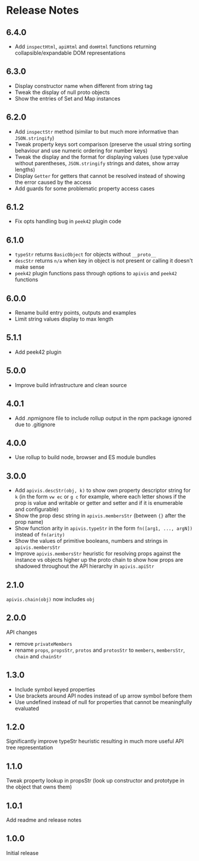 # Release Notes

## 6.4.0

- Add `inspectHtml`, `apiHtml` and `domHtml` functions returning collapsible/expandable DOM representations

## 6.3.0

- Display constructor name when different from string tag
- Tweak the display of null proto objects
- Show the entries of Set and Map instances

## 6.2.0

- Add `inspectStr` method (similar to but much more informative than `JSON.stringify`)
- Tweak property keys sort comparison (preserve the usual string sorting behaviour and use numeric ordering for number keys)
- Tweak the display and the format for displaying values (use type:value without parentheses, `JSON.stringify` strings and dates, show array lengths)
- Display `Getter` for getters that cannot be resolved instead of showing the error caused by the access
- Add guards for some problematic property access cases

## 6.1.2

- Fix opts handling bug in `peek42` plugin code

## 6.1.0

- `typeStr` returns `BasicObject` for objects without `__proto__`
- `descStr` returns `n/a` when key in object is not present or calling it doesn't make sense
- `peek42` plugin functions pass through options to `apivis` and `peek42` functions

## 6.0.0

- Rename build entry points, outputs and examples
- Limit string values display to max length

## 5.1.1

- Add peek42 plugin

## 5.0.0

- Improve build infrastructure and clean source

## 4.0.1

- Add .npmignore file to include rollup output in the npm package ignored due to .gitignore

## 4.0.0

- Use rollup to build node, browser and ES module bundles

## 3.0.0

- Add `apivis.descStr(obj, k)` to show own property descriptor string for `k` (in the form `vw ec` or `g c` for example, where each letter shows if the prop is value and writable or getter and setter and if it is enumerable and configurable)
- Show the prop desc string in `apivis.membersStr` (between `{}` after the prop name)
- Show function arity in `apivis.typeStr` in the form `fn([arg1, ..., argN])` instead of `fn(arity)`
- Show the values of primitive booleans, numbers and strings in `apivis.membersStr`
- Improve `apivis.membersStr` heuristic for resolving props against the instance vs objects higher up the proto chain to show how props are shadowed throughout the API hierarchy in `apivis.apiStr`

## 2.1.0

`apivis.chain(obj)` now includes `obj`

## 2.0.0

API changes

- remove `privateMembers`
- rename `props`, `propsStr`, `protos` and `protosStr` to `members`, `membersStr`, `chain` and `chainStr`

## 1.3.0

- Include symbol keyed properties
- Use brackets around API nodes instead of up arrow symbol before them
- Use undefined instead of null for properties that cannot be meaningfully evaluated

## 1.2.0

Significantly improve typeStr heuristic resulting in much more useful API tree representation

## 1.1.0

Tweak property lookup in propsStr (look up constructor and prototype in the object that owns them)

## 1.0.1

Add readme and release notes

## 1.0.0

Initial release
